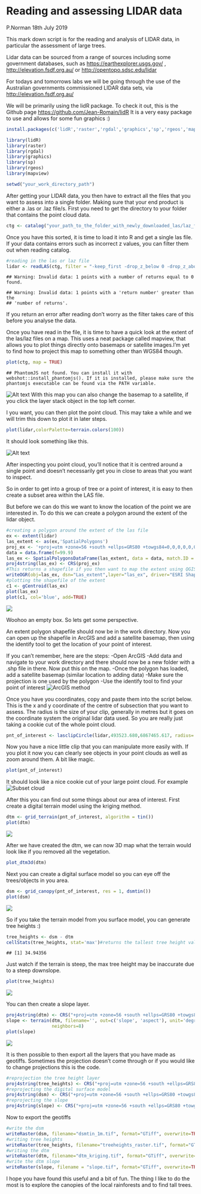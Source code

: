 Reading and assessing LIDAR data
================
P.Norman
18th July 2019

This mark down script is for the reading and analysis of LIDAR data, in
particular the assessment of large trees.

Lidar data can be sourced from a range of sources including some
government databases, such as <https://earthexplorer.usgs.gov/> ,
<http://elevation.fsdf.org.au/> or <http://opentopo.sdsc.edu/lidar>

For todays and tomorrows labs we will be going through the use of the
Australian governments commissioned LIDAR data sets, via
<http://elevation.fsdf.org.au/>

We will be primarily using the lidR package. To check it out, this is
the Github page <https://github.com/Jean-Romain/lidR> It is a very easy
package to use and allows for some fun graphics
:)

``` r
install.packages(c('lidR','raster','rgdal','graphics','sp','rgeos','mapview'))
```

``` r
library(lidR)
library(raster)
library(rgdal)
library(graphics)
library(sp)
library(rgeos)
library(mapview)
```

``` r
setwd("your_work_directory_path")
```

After getting your LIDAR data, you then have to extract all the files
that you want to assess into a single folder. Making sure that your end
product is either a .las or .laz file/s. First you need to get the
directory to your folder that contains the point cloud
data.

``` r
ctg <- catalog("your_path_to_the_folder_with_newly_downloaded_las/laz_files")
```

Once you have this sorted, it is time to load it into R and get a single
las file. If your data contains errors such as incorrect z values, you
can filter them out when reading catalog.

``` r
#reading in the las or laz file
lidar <- readLAS(ctg, filter = "-keep_first -drop_z_below 0 -drop_z_above 1000")
```

    ## Warning: Invalid data: 1 points with a number of returns equal to 0 found.

    ## Warning: Invalid data: 1 points with a 'return number' greater than the
    ## 'number of returns'.

If you return an error after reading don’t worry as the filter takes
care of this before you analyse the data.

Once you have read in the file, it is time to have a quick look at the
extent of the las/laz files on a map. This uses a neat package called
mapview, that allows you to plot things directly onto basemaps or
satellite images.I’m yet to find how to project this map to something
other than WGS84
    though.

``` r
plot(ctg, map = TRUE)
```

    ## PhantomJS not found. You can install it with webshot::install_phantomjs(). If it is installed, please make sure the phantomjs executable can be found via the PATH variable.

![Alt text](D:/GIS_data/Lidar_data/mapview_plot.jpg) With this map you
can also change the basemap to a satellite, if you click the layer stack
object in the top left corner.

I you want, you can then plot the point cloud. This may take a while and
we will trim this down to plot it in later steps.

``` r
plot(lidar,colorPalette=terrain.colors(100))
```

It should look something like this.

![Alt text](D:/GIS_data/Lidar_data/Large_scale_point_plot.png)

After inspecting you point cloud, you’ll notice that it is centred
around a single point and doesn’t necessarily get you in close to areas
that you want to inspect.

So in order to get into a group of tree or a point of interest, it is
easy to then create a subset area within the LAS file.

But before we can do this we want to know the location of the point we
are interested in. To do this we can create a polygon around the extent
of the lidar object.

``` r
#creating a polygon around the extent of the las file
ex <- extent(lidar)
las_extent <- as(ex,'SpatialPolygons')
proj_ex <- '+proj=utm +zone=56 +south +ellps=GRS80 +towgs84=0,0,0,0,0,0,0 +units=m +no_defs'
data = data.frame(f=99.9)
las_ex <- SpatialPolygonsDataFrame(las_extent, data = data, match.ID = TRUE)
proj4string(las_ex) <- CRS(proj_ex)
#This returns a shapefile if you then want to map the extent using QGIS, ArcGIS or other software.
writeOGR(obj=las_ex, dsn="Las_extent",layer="las_ex", driver="ESRI Shapefile", overwrite_layer = TRUE)
#plotting the shapefile of the extent
c1 <- gCentroid(las_ex)
plot(las_ex)
plot(c1, col='blue', add=TRUE)
```

![](Markdown_for_lidar_files/figure-gfm/unnamed-chunk-10-1.png)<!-- -->

Woohoo an empty box. So lets get some perspective.

An extent polygon shapefile should now be in the work directory. Now you
can open up the shapefile in ArcGIS and add a satellite basemap, then
using the identify tool to get the location of your point of interest.

If you can’t remember, here are the steps: -Open ArcGIS -Add data and
navigate to your work directory and there should now be a new folder
with a .shp file in there. Now put this on the map. -Once the polygon
has loaded, add a satellite basemap (similar location to adding data)
-Make sure the projection is one used by the polygon -Use the identify
tool to find your point of interest ![ArcGIS
method](D:/GIS_data/Lidar_data/ArcGIS_method_LI.jpg)

Once you have you coordinates, copy and paste them into the script
below. This is the x and y coordinate of the centre of subsection that
you want to assess. The radius is the size of your clip, generally in
metres but it goes on the coordinate system the original lidar data
used. So you are really just taking a cookie cut of the whole point
cloud.

``` r
pnt_of_interest <- lasclipCircle(lidar,493523.680,6867465.617, radius= 100)
```

Now you have a nice little clip that you can manipulate more easily
with. If you plot it now you can clearly see objects in your point
clouds as well as zoom around them. A bit like magic.

``` r
plot(pnt_of_interest)
```

It should look like a nice cookie cut of your large point cloud. For
example ![Subset cloud](D:/GIS_data/Lidar_data/Small_cloud.png)

After this you can find out some things about our area of interest.
First create a digital terrain model using the kriging method.

``` r
dtm <- grid_terrain(pnt_of_interest, algorithm = tin())
plot(dtm)
```

![](Markdown_for_lidar_files/figure-gfm/unnamed-chunk-13-1.png)<!-- -->

After we have created the dtm, we can now 3D map what the terrain would
look like if you removed all the vegetation.

``` r
plot_dtm3d(dtm)
```

Next you can create a digital surface model so you can eye off the
trees/objects in you area.

``` r
dsm <- grid_canopy(pnt_of_interest, res = 1, dsmtin())
plot(dsm)
```

![](Markdown_for_lidar_files/figure-gfm/unnamed-chunk-15-1.png)<!-- -->

So if you take the terrain model from you surface model, you can
generate tree heights :)

``` r
tree_heights <- dsm - dtm
cellStats(tree_heights, stat='max')#returns the tallest tree height value
```

    ## [1] 34.94356

Just watch if the terrain is steep, the max tree height may be
inaccurate due to a steep downslope.

``` r
plot(tree_heights)
```

![](Markdown_for_lidar_files/figure-gfm/unnamed-chunk-17-1.png)<!-- -->

You can then create a slope
layer.

``` r
proj4string(dtm) <- CRS("+proj=utm +zone=56 +south +ellps=GRS80 +towgs84=0,0,0,0,0,0,0 +units=m +no_defs")
slope <- terrain(dtm, filename='', out=c('slope', 'aspect'), unit='degrees', 
                 neighbors=8)
plot(slope)
```

![](Markdown_for_lidar_files/figure-gfm/unnamed-chunk-18-1.png)<!-- -->

It is then possible to then export all the layers that you have made as
geotiffs. Sometimes the projection doesn’t come through or if you would
like to change projections this is the code.

``` r
#reprojection the tree height layer
proj4string(tree_heights) <- CRS("+proj=utm +zone=56 +south +ellps=GRS80 +towgs84=0,0,0,0,0,0,0 +units=m +no_defs")
#reprojecting the digital surface model
proj4string(dsm) <- CRS("+proj=utm +zone=56 +south +ellps=GRS80 +towgs84=0,0,0,0,0,0,0 +units=m +no_defs")
#reprojecting the slope
proj4string(slope) <- CRS("+proj=utm +zone=56 +south +ellps=GRS80 +towgs84=0,0,0,0,0,0,0 +units=m +no_defs")
```

Now to export the geotiffs

``` r
#write the dsm
writeRaster(dsm, filename="dsmtin_1m.tif", format="GTiff", overwrite=TRUE)
#writing tree heights
writeRaster(tree_heights, filename="treeheights_raster.tif", format="GTiff", overwrite=TRUE)
#writing the dtm
writeRaster(dtm, filename="dtm_kriging.tif", format="GTiff", overwrite=TRUE)
#write the dtm slope
writeRaster(slope, filename = "slope.tif", format="GTiff", overwrite=TRUE)
```

I hope you have found this useful and a bit of fun. The thing I like to
do the most is to explore the canopies of the local rainforests and to
find tall trees.
